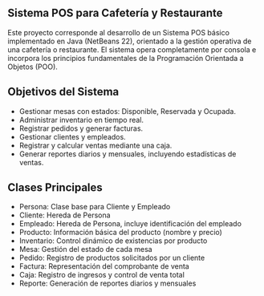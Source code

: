 ## Sistema POS para Cafetería y Restaurante

Este proyecto corresponde al desarrollo de un Sistema POS básico implementado en Java (NetBeans 22), orientado a la gestión operativa de una cafetería o restaurante. El sistema opera completamente por consola e incorpora los principios fundamentales de la Programación Orientada a Objetos (POO).



## Objetivos del Sistema

* Gestionar mesas con estados: Disponible, Reservada y Ocupada.
* Administrar inventario en tiempo real.
* Registrar pedidos y generar facturas.
* Gestionar clientes y empleados.
* Registrar y calcular ventas mediante una caja.
* Generar reportes diarios y mensuales, incluyendo estadísticas de ventas.




## Clases Principales

- Persona:	Clase base para Cliente y Empleado
- Cliente:	Hereda de Persona
- Empleado:	Hereda de Persona, incluye identificación del empleado
- Producto:	Información básica del producto (nombre y precio)
- Inventario:	Control dinámico de existencias por producto
- Mesa:	Gestión del estado de cada mesa
- Pedido:	Registro de productos solicitados por un cliente
- Factura:	Representación del comprobante de venta
- Caja:	Registro de ingresos y control de venta total
- Reporte:	Generación de reportes diarios y mensuales



